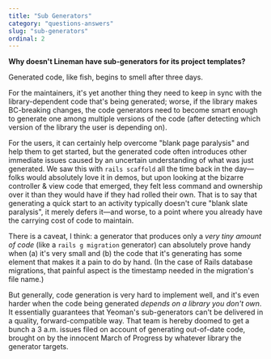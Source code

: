 ```yaml
---
title: "Sub Generators"
category: "questions-answers"
slug: "sub-generators"
ordinal: 2
---
```


__Why doesn't Lineman have sub-generators for its project templates?__

Generated code, like fish, begins to smell after three days.

For the maintainers, it's yet another thing they need to keep in sync with the library-dependent code that's being generated; worse, if the library makes BC-breaking changes, the code generators need to become smart enough to generate one among multiple versions of the code (after detecting which version of the library the user is depending on).

For the users, it can certainly help overcome "blank page paralysis" and help them to get started, but the generated code often introduces other immediate issues caused by an uncertain understanding of what was just generated. We saw this with `rails scaffold` all the time back in the day—folks would absolutely love it in demos, but upon looking at the bizarre controller & view code that emerged, they felt less command and ownership over it than they would have if they had rolled their own. That is to say that generating a quick start to an activity typically doesn't cure "blank slate paralysis", it merely defers it—and worse, to a point where you already have the carrying cost of code to maintain.

There is a caveat, I think: a generator that produces only a *very tiny amount of code* (like a `rails g migration` generator) can absolutely prove handy when (a) it's very small and (b) the code that it's generating has some element that makes it a pain to do by hand. (In the case of Rails database migrations, that painful aspect is the timestamp needed in the migration's file name.)

But generally, code generation is very hard to implement well, and it's even harder when the code being generated *depends on a library you don't own*. It essentially guarantees that Yeoman's sub-generators can't be delivered in a quality, forward-compatible way. That team is hereby doomed to get a bunch a 3 a.m. issues filed on account of generating out-of-date code, brought on by the innocent March of Progress by whatever library the generator targets.
